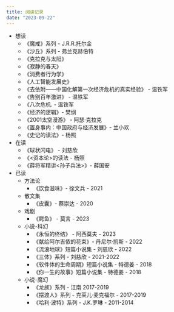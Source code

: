 ```yaml
---
title: 阅读记录
date: "2023-09-22"
---
```


- 想读
  - 《魔戒》系列 - J.R.R.托尔金
  - 《沙丘》系列 - 弗兰克赫伯特
  - 《克拉克与太阳》
  - 《寂静的春天》
  - 《消费者行为学》
  - 《人工智能发展史》
  - 《去依附——中国化解第一次经济危机的真实经验》 - 温铁军
  - 《告别百年激进》 - 温铁军
  - 《八次危机. - 温铁军
  - 《经济的逻辑》- 樊纲
  - 《2001太空漫游》 - 阿瑟·克拉克
  - 《置身事内：中国政府与经济发展》- 兰小欢
  - 《史记的读法》- 杨照
- 在读
  - 《球状闪电》 - 刘慈欣
  - 《<资本论>的读法 - 杨照
  - 《薛将军精讲<孙子兵法>》- 薛国安
- 已读
  - 方法论
    - 《饮食滋味》- 徐文兵 - 2021
  - 散文集 
    - 《皮囊》- 蔡崇达 - 2020
  - 戏剧
    - 《鳄鱼》 - 莫言 - 2023
  - 小说-科幻
    - 《永恒的终结》 - 阿西莫夫 - 2023
    - 《献给阿尔吉侬的花束》- 丹尼尔·凯斯 - 2022
    - 《流浪地球》短篇小说集 - 刘慈欣 - 2022
    - 《三体》系列 - 刘慈欣 - 2021-2022
    - 《软件体的生命周期》短篇小说集 - 特德姜 - 2018
    - 《你一生的故事》短篇小说集 - 特德姜 - 2018
  - 小说-魔幻
    - 《龙族》系列 - 江南 2017-2019
    - 《摆渡人》系列 - 克莱儿·麦克福尔 - 2017-2019
    - 《哈利·波特》系列 - J.K.罗琳 - 2011-2014